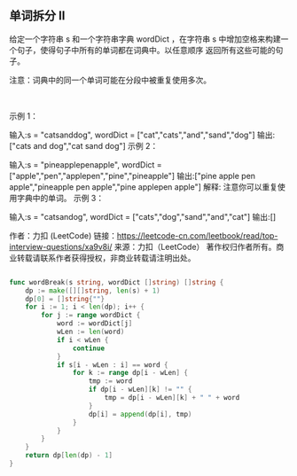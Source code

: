 ## 单词拆分 II

给定一个字符串 s 和一个字符串字典 wordDict ，在字符串 s 中增加空格来构建一个句子，使得句子中所有的单词都在词典中。以任意顺序 返回所有这些可能的句子。

注意：词典中的同一个单词可能在分段中被重复使用多次。

 

示例 1：

输入:s = "catsanddog", wordDict = ["cat","cats","and","sand","dog"]
输出:["cats and dog","cat sand dog"]
示例 2：

输入:s = "pineapplepenapple", wordDict = ["apple","pen","applepen","pine","pineapple"]
输出:["pine apple pen apple","pineapple pen apple","pine applepen apple"]
解释: 注意你可以重复使用字典中的单词。
示例 3：

输入:s = "catsandog", wordDict = ["cats","dog","sand","and","cat"]
输出:[]


作者：力扣 (LeetCode)
链接：https://leetcode-cn.com/leetbook/read/top-interview-questions/xa9v8i/
来源：力扣（LeetCode）
著作权归作者所有。商业转载请联系作者获得授权，非商业转载请注明出处。
```go

func wordBreak(s string, wordDict []string) []string {
	dp := make([][]string, len(s) + 1) 
	dp[0] = []string{""}
	for i := 1; i < len(dp); i++ {
		for j := range wordDict {
			word := wordDict[j]
			wLen := len(word)
			if i < wLen {
				continue
			}
			if s[i - wLen : i] == word {
				for k := range dp[i - wLen] {
					tmp := word
					if dp[i - wLen][k] != "" {
						tmp = dp[i - wLen][k] + " " + word
					}
					dp[i] = append(dp[i], tmp)
				}
			}
		}
	}
	return dp[len(dp) - 1]
}

```
